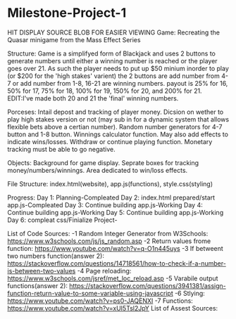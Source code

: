 # Milestone-Project-1
HIT DISPLAY SOURCE BLOB FOR EASIER VIEWING
Game: Recreating the Quasar minigame from the Mass Effect Series

Structure: Game is a simplifyed form of Blackjack and uses 2 buttons to generate numbers until either a 
           winning number is reached or the player goes over 21. As such the player needs to put up $50
           minium inorder to play (or $200 for the 'high stakes' varient) the 2 buttons are add number 
           from 4-7 or add number from 1-8, 16-21 are winning numbers. payout is 25% for 16, 50% for 17,
           75% for 18, 100% for 19, 150% for 20, and 200% for 21.
           EDIT:I've made both 20 and 21 the 'final' winning numbers.
           
Porceses: Intail depost and tracking of player money. Dicsion on wether to play high stakes version or not
          (may sub in for a dynamic system that allows flexible bets above a certian number). Random number
          generators for 4-7 button and 1-8 button. Winnings calculator function. May also add effects to 
          indicate wins/losses. Withdraw or continue playing function. Monetary tracking must be able to go
          negative.
          
Objects: Background for game display. Seprate boxes for tracking money/numbers/winnings. 
         Area dedicated to win/loss effects.

File Structure: index.html(website), app.js(functions), style.css(styling)

Progress:
Day 1: Planning-Compleated
Day 2: index.html prepared/start app.js-Compleated
Day 3: Continue building app.js-Working
Day 4: Continue building app.js-Working
Day 5: Continue building app.js-Working
Day 6: compleat css/Finialize Project-

List of Code Sources:
-1 Random Integer Generator from W3Schools: https://www.w3schools.com/js/js_random.asp
-2 Return values frome function: https://www.youtube.com/watch?v=q-O1n445uys
-3 If betweent two numbers function(answer 2): https://stackoverflow.com/questions/14718561/how-to-check-if-a-number-is-between-two-values
-4 Page reloading: https://www.w3schools.com/jsref/met_loc_reload.asp
-5 Varabile output functions(answer 2): https://stackoverflow.com/questions/3941381/assign-function-return-value-to-some-variable-using-javascript
-6 Stlying: https://www.youtube.com/watch?v=ps0-JAQENXI
-7 Functions: https://www.youtube.com/watch?v=xUI5Tsl2JpY
List of Assest Sources: